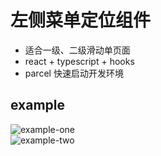 # 左侧菜单定位组件

- 适合一级、二级滑动单页面
- react + typescript + hooks
- parcel 快速启动开发环境

## example

![example-one]("./public/Document.webm")  
![example-two]("./public/Document2.webm")
